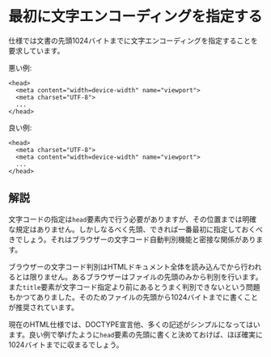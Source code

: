 # 最初に文字エンコーディングを指定する

仕様では文書の先頭1024バイトまでに文字エンコーディングを指定することを要求しています。

悪い例:

    <head>
      <meta content="width=device-width" name="viewport">
      <meta charset="UTF-8">
      ...
    </head>

良い例:

    <head>
      <meta charset="UTF-8">
      <meta content="width=device-width" name="viewport">
      ...
    </head>


## 解説

文字コードの指定は`head`要素内で行う必要がありますが、その位置までは明確な規定はありません。しかしなるべく先頭、できれば一番最初に指定しておくべきでしょう。それはブラウザーの文字コード自動判別機能と密接な関係があります。

ブラウザーの文字コード判別はHTMLドキュメント全体を読み込んでから行われるとは限りません。あるブラウザーはファイルの先頭のみから判別を行います。また`title`要素が文字コード指定より前にあるとうまく判別できないという問題もかつてありました。そのためファイルの先頭から1024バイトまでに書くことが推奨されています。

現在のHTML仕様では、DOCTYPE宣言他、多くの記述がシンプルになってはいます。良い例で挙げたように`head`要素の先頭に書くと決めておけば、ほぼ確実に1024バイトまでに収まるでしょう。
